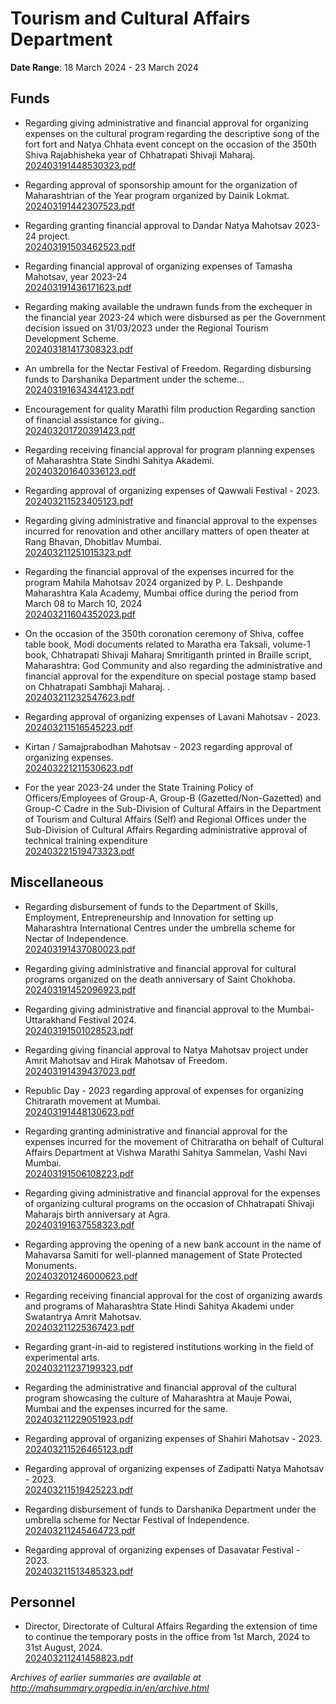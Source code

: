 # Tourism and Cultural Affairs Department

**Date Range**: 18 March 2024 - 23 March 2024


## Funds
- Regarding giving administrative and financial approval for organizing expenses on the cultural program regarding the descriptive song of the fort fort and Natya Chhata event concept on the occasion of the 350th Shiva Rajabhisheka year of Chhatrapati Shivaji Maharaj.\
  [202403191448530323.pdf](https://gr.maharashtra.gov.in/Site/Upload/Government%20Resolutions/English/202403191448530323.pdf)

- Regarding approval of sponsorship amount for the organization of Maharashtrian of the Year program organized by Dainik Lokmat.\
  [202403191442307523.pdf](https://gr.maharashtra.gov.in/Site/Upload/Government%20Resolutions/English/202403191442307523.pdf)

- Regarding granting financial approval to Dandar Natya Mahotsav 2023-24 project.\
  [202403191503462523.pdf](https://gr.maharashtra.gov.in/Site/Upload/Government%20Resolutions/English/202403191503462523.pdf)

- Regarding financial approval of organizing expenses of Tamasha Mahotsav, year 2023-24\
  [202403191436171623.pdf](https://gr.maharashtra.gov.in/Site/Upload/Government%20Resolutions/English/202403191436171623.pdf)

- Regarding making available the undrawn funds from the exchequer in the financial year 2023-24 which were disbursed as per the Government decision issued on 31/03/2023 under the Regional Tourism Development Scheme.\
  [202403181417308323.pdf](https://gr.maharashtra.gov.in/Site/Upload/Government%20Resolutions/English/202403181417308323.pdf)

- An umbrella for the Nectar Festival of Freedom. Regarding disbursing funds to Darshanika Department under the scheme...\
  [202403191634344123.pdf](https://gr.maharashtra.gov.in/Site/Upload/Government%20Resolutions/English/202403191634344123.pdf)

- Encouragement for quality Marathi film production Regarding sanction of financial assistance for giving..\
  [202403201720391423.pdf](https://gr.maharashtra.gov.in/Site/Upload/Government%20Resolutions/English/202403201720391423.pdf)

- Regarding receiving financial approval for program planning expenses of Maharashtra State Sindhi Sahitya Akademi.\
  [202403201640336123.pdf](https://gr.maharashtra.gov.in/Site/Upload/Government%20Resolutions/English/202403201640336123.pdf)

- Regarding approval of organizing expenses of Qawwali Festival - 2023.\
  [202403211523405123.pdf](https://gr.maharashtra.gov.in/Site/Upload/Government%20Resolutions/English/202403211523405123.pdf)

- Regarding giving administrative and financial approval to the expenses incurred for renovation and other ancillary matters of open theater at Rang Bhavan, Dhobitlav Mumbai.\
  [202403211251015323.pdf](https://gr.maharashtra.gov.in/Site/Upload/Government%20Resolutions/English/202403211251015323.pdf)

- Regarding the financial approval of the expenses incurred for the program Mahila Mahotsav 2024 organized by P. L. Deshpande Maharashtra Kala Academy, Mumbai office during the period from March 08 to March 10, 2024\
  [202403211604352023.pdf](https://gr.maharashtra.gov.in/Site/Upload/Government%20Resolutions/English/202403211604352023.pdf)

- On the occasion of the 350th coronation ceremony of Shiva, coffee table book, Modi documents related to Maratha era Taksali, volume-1 book, Chhatrapati Shivaji Maharaj Smritiganth printed in Braille script, Maharashtra: God Community and also regarding the administrative and financial approval for the expenditure on special postage stamp based on Chhatrapati Sambhaji Maharaj. .\
  [202403211232547623.pdf](https://gr.maharashtra.gov.in/Site/Upload/Government%20Resolutions/English/202403211232547623...pdf)

- Regarding approval of organizing expenses of Lavani Mahotsav - 2023.\
  [202403211516545223.pdf](https://gr.maharashtra.gov.in/Site/Upload/Government%20Resolutions/English/202403211516545223.pdf)

- Kirtan / Samajprabodhan Mahotsav - 2023 regarding approval of organizing expenses.\
  [202403221211530623.pdf](https://gr.maharashtra.gov.in/Site/Upload/Government%20Resolutions/English/202403221211530623.pdf)

- For the year 2023-24 under the State Training Policy of Officers/Employees of Group-A, Group-B (Gazetted/Non-Gazetted) and Group-C Cadre in the Sub-Division of Cultural Affairs in the Department of Tourism and Cultural Affairs (Self) and Regional Offices under the Sub-Division of Cultural Affairs Regarding administrative approval of technical training expenditure\
  [202403221519473323.pdf](https://gr.maharashtra.gov.in/Site/Upload/Government%20Resolutions/English/202403221519473323.pdf)

## Miscellaneous
- Regarding disbursement of funds to the Department of Skills, Employment, Entrepreneurship and Innovation for setting up Maharashtra International Centres under the umbrella scheme for Nectar of Independence.\
  [202403191437080023.pdf](https://gr.maharashtra.gov.in/Site/Upload/Government%20Resolutions/English/202403191437080023.pdf)

- Regarding giving administrative and financial approval for cultural programs organized on the death anniversary of Saint Chokhoba.\
  [202403191452096923.pdf](https://gr.maharashtra.gov.in/Site/Upload/Government%20Resolutions/English/202403191452096923.pdf)

- Regarding giving administrative and financial approval to the Mumbai-Uttarakhand Festival 2024.\
  [202403191501028523.pdf](https://gr.maharashtra.gov.in/Site/Upload/Government%20Resolutions/English/202403191501028523.pdf)

- Regarding giving financial approval to Natya Mahotsav project under Amrit Mahotsav and Hirak Mahotsav of Freedom.\
  [202403191439437023.pdf](https://gr.maharashtra.gov.in/Site/Upload/Government%20Resolutions/English/202403191439437023.pdf)

- Republic Day - 2023 regarding approval of expenses for organizing Chitrarath movement at Mumbai.\
  [202403191448130623.pdf](https://gr.maharashtra.gov.in/Site/Upload/Government%20Resolutions/English/202403191448130623.pdf)

- Regarding granting administrative and financial approval for the expenses incurred for the movement of Chitraratha on behalf of Cultural Affairs Department at Vishwa Marathi Sahitya Sammelan, Vashi Navi Mumbai.\
  [202403191506108223.pdf](https://gr.maharashtra.gov.in/Site/Upload/Government%20Resolutions/English/202403191506108223.pdf)

- Regarding giving administrative and financial approval for the expenses of organizing cultural programs on the occasion of Chhatrapati Shivaji Maharajs birth anniversary at Agra.\
  [202403191637558323.pdf](https://gr.maharashtra.gov.in/Site/Upload/Government%20Resolutions/English/202403191637558323.pdf)

- Regarding approving the opening of a new bank account in the name of Mahavarsa Samiti for well-planned management of State Protected Monuments.\
  [202403201246000623.pdf](https://gr.maharashtra.gov.in/Site/Upload/Government%20Resolutions/English/202403201246000623.pdf)

- Regarding receiving financial approval for the cost of organizing awards and programs of Maharashtra State Hindi Sahitya Akademi under Swatantrya Amrit Mahotsav.\
  [202403211225367423.pdf](https://gr.maharashtra.gov.in/Site/Upload/Government%20Resolutions/English/202403211225367423.pdf)

- Regarding grant-in-aid to registered institutions working in the field of experimental arts.\
  [202403211237199323.pdf](https://gr.maharashtra.gov.in/Site/Upload/Government%20Resolutions/English/202403211237199323.pdf)

- Regarding the administrative and financial approval of the cultural program showcasing the culture of Maharashtra at Mauje Powai, Mumbai and the expenses incurred for the same.\
  [202403211229051923.pdf](https://gr.maharashtra.gov.in/Site/Upload/Government%20Resolutions/English/202403211229051923.pdf)

- Regarding approval of organizing expenses of Shahiri Mahotsav - 2023.\
  [202403211526465123.pdf](https://gr.maharashtra.gov.in/Site/Upload/Government%20Resolutions/English/202403211526465123.pdf)

- Regarding approval of organizing expenses of Zadipatti Natya Mahotsav - 2023.\
  [202403211519425223.pdf](https://gr.maharashtra.gov.in/Site/Upload/Government%20Resolutions/English/202403211519425223.pdf)

- Regarding disbursement of funds to Darshanika Department under the umbrella scheme for Nectar Festival of Independence.\
  [202403211245464723.pdf](https://gr.maharashtra.gov.in/Site/Upload/Government%20Resolutions/English/202403211245464723.pdf)

- Regarding approval of organizing expenses of Dasavatar Festival - 2023.\
  [202403211513485323.pdf](https://gr.maharashtra.gov.in/Site/Upload/Government%20Resolutions/English/202403211513485323.pdf)

## Personnel
- Director, Directorate of Cultural Affairs Regarding the extension of time to continue the temporary posts in the office from 1st March, 2024 to 31st August, 2024.\
  [202403211241458823.pdf](https://gr.maharashtra.gov.in/Site/Upload/Government%20Resolutions/English/202403211241458823.pdf)


*Archives of earlier summaries are available at http://mahsummary.orgpedia.in/en/archive.html*